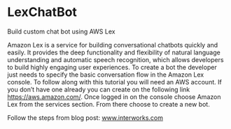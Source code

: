 # LexChatBot
Build custom chat bot using AWS Lex

Amazon Lex is a service for building conversational chatbots quickly and easily. It provides the deep functionality and flexibility of natural language understanding and automatic speech recognition, which allows developers to build highly engaging user experiences. To create a bot the developer just needs to specify the basic conversation flow in the Amazon Lex console.
To follow along with this tutorial you will need an AWS account.  If you don’t have one already you can create on the following link https://aws.amazon.com/. Once logged in on the console choose Amazon Lex from the services section. From there choose to create a new bot.

Follow the steps from blog post: www.interworks.com 

